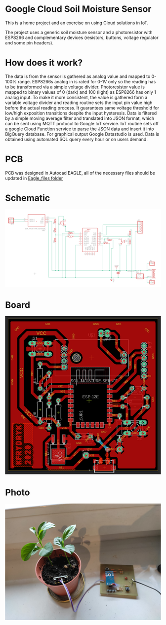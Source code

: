 # Google Cloud Soil Moisture Sensor

This is a home project and an exercise on using Cloud solutions in IoT. 

The project uses a generic soil moisture sensor and a photoresistor with ESP8266 and complementary devices (resistors, buttons, voltage regulator and some pin headers).

# How does it work?

The data is from the sensor is gathered as analog value and mapped to 0-100% range. ESP8266s analog in is rated for 0-1V only so the reading has to be transformed via a simple voltage divider.
Photoresistor value is mapped to binary values of 0 (dark) and 100 (light) as ESP8266 has only 1 analog input. To make it more consistent, the value is gathered form a variable voltage divider and reading routine sets the input pin value high before the actual reading process. It guarantees same voltage threshold for low/high exposition transitions despite the input hysteresis.
Data is filtered by a simple moving average filter and translated into JSON format, which can be sent using MQTT protocol to Google IoT service.
IoT routine sets off a google Cloud Function service to parse the JSON data and insert it into BigQuery database.
For graphical output Google Datastudio is used. Data is obtained using automated SQL query every hour or on users demand.

# PCB
PCB was designed in Autocad EAGLE, all of the necessary files should be updated in [Eagle_files folder](https://github.com/KFrydryk/GCloud-Soil-Moisture-Sensor/tree/master/Eagle_files)

# Schematic

![schematic](eagle_files/schematic.png?raw=true "Schematic")

# Board

![Board](eagle_files/board.png?raw=true "Board")

# Photo

![Pic](picture.jpg?raw=true "Photo")
